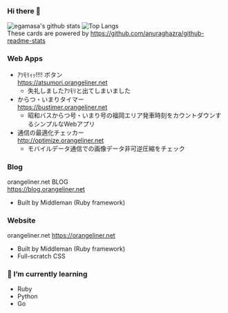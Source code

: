 ### Hi there 👋
![egamasa's github stats](https://github-readme-stats.vercel.app/api?username=egamasa&count_private=true&theme=prussian&show_icons=true)
![Top Langs](https://github-readme-stats.vercel.app/api/top-langs/?username=egamasa&theme=prussian)  
These cards are powered by https://github.com/anuraghazra/github-readme-stats

### Web Apps
- ｱﾂﾓﾘｨｯ!!!! ボタン  
  https://atsumori.orangeliner.net
  - 失礼しましたｱﾂﾓﾘと出てしまいました
- からつ・いまりタイマー  
  https://bustimer.orangeliner.net
  - 昭和バスからつ号・いまり号の福岡エリア発車時刻をカウントダウンするシンプルなWebアプリ
- 通信の最適化チェッカー  
  http://optimize.orangeliner.net
  - モバイルデータ通信での画像データ非可逆圧縮をチェック

### Blog
orangeliner.net BLOG  
https://blog.orangeliner.net
  - Built by Middleman (Ruby framework)

### Website
orangeliner.net
https://orangeliner.net
  - Built by Middleman (Ruby framework)
  - Full-scratch CSS

### 🌱 I’m currently learning
- Ruby
- Python
- Go

<!--
**egamasa/egamasa** is a ✨ _special_ ✨ repository because its `README.md` (this file) appears on your GitHub profile.


Here are some ideas to get you started:

- 🔭 I’m currently working on ...
- 🌱 I’m currently learning ...
- 👯 I’m looking to collaborate on ...
- 🤔 I’m looking for help with ...
- 💬 Ask me about ...
- 📫 How to reach me: ...
- 😄 Pronouns: ...
- ⚡ Fun fact: ...
-->
